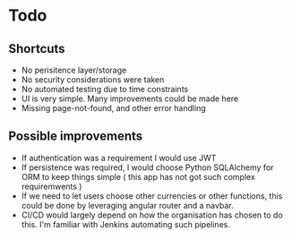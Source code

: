 # Todo

## Shortcuts
- No perisitence layer/storage
- No security considerations were taken
- No automated testing due to time constraints
- UI is very simple. Many improvements could be made here
- Missing page-not-found, and other error handling


## Possible improvements
- If authentication was a requirement I would use JWT
- If persistence was required, I would choose Python SQLAlchemy for ORM to keep things simple ( this app has not got such complex requiremwents )
- If we need to let users choose other currencies or other functions, this could be done by leveraging angular router and a navbar.
- CI/CD would largely depend on how the organisation has chosen to do this. I'm familiar with Jenkins automating such pipelines.
